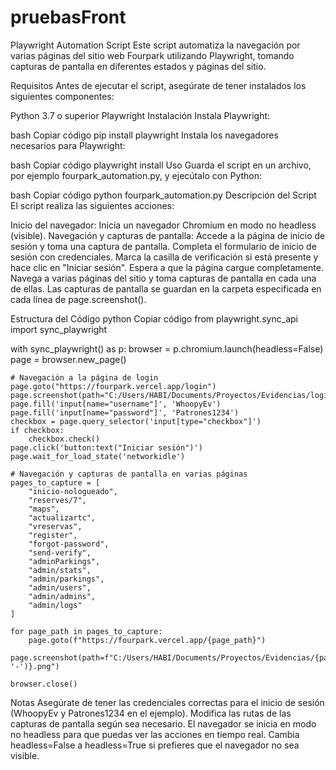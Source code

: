 # pruebasFront
Playwright Automation Script
Este script automatiza la navegación por varias páginas del sitio web Fourpark utilizando Playwright, tomando capturas de pantalla en diferentes estados y páginas del sitio.

Requisitos
Antes de ejecutar el script, asegúrate de tener instalados los siguientes componentes:

Python 3.7 o superior
Playwright
Instalación
Instala Playwright:

bash
Copiar código
pip install playwright
Instala los navegadores necesarios para Playwright:

bash
Copiar código
playwright install
Uso
Guarda el script en un archivo, por ejemplo fourpark_automation.py, y ejecútalo con Python:

bash
Copiar código
python fourpark_automation.py
Descripción del Script
El script realiza las siguientes acciones:

Inicio del navegador: Inicia un navegador Chromium en modo no headless (visible).
Navegación y capturas de pantalla:
Accede a la página de inicio de sesión y toma una captura de pantalla.
Completa el formulario de inicio de sesión con credenciales.
Marca la casilla de verificación si está presente y hace clic en "Iniciar sesión".
Espera a que la página cargue completamente.
Navega a varias páginas del sitio y toma capturas de pantalla en cada una de ellas.
Las capturas de pantalla se guardan en la carpeta especificada en cada línea de page.screenshot().

Estructura del Código
python
Copiar código
from playwright.sync_api import sync_playwright

with sync_playwright() as p:
    browser = p.chromium.launch(headless=False)
    page = browser.new_page()
    
    # Navegación a la página de login
    page.goto("https://fourpark.vercel.app/login")
    page.screenshot(path="C:/Users/HABI/Documents/Proyectos/Evidencias/login.png")
    page.fill('input[name="username"]', 'WhoopyEv')
    page.fill('input[name="password"]', 'Patrones1234')
    checkbox = page.query_selector('input[type="checkbox"]')
    if checkbox:
        checkbox.check()
    page.click('button:text("Iniciar sesión")')
    page.wait_for_load_state('networkidle')
    
    # Navegación y capturas de pantalla en varias páginas
    pages_to_capture = [
        "inicio-nologueado",
        "reserves/7",
        "maps",
        "actualizartc",
        "vreservas",
        "register",
        "forgot-password",
        "send-verify",
        "adminParkings",
        "admin/stats",
        "admin/parkings",
        "admin/users",
        "admin/admins",
        "admin/logs"
    ]

    for page_path in pages_to_capture:
        page.goto(f"https://fourpark.vercel.app/{page_path}")
        page.screenshot(path=f"C:/Users/HABI/Documents/Proyectos/Evidencias/{page_path.replace('/', '-')}.png")
    
    browser.close()
Notas
Asegúrate de tener las credenciales correctas para el inicio de sesión (WhoopyEv y Patrones1234 en el ejemplo).
Modifica las rutas de las capturas de pantalla según sea necesario.
El navegador se inicia en modo no headless para que puedas ver las acciones en tiempo real. Cambia headless=False a headless=True si prefieres que el navegador no sea visible.
